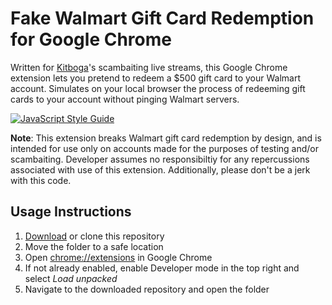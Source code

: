 # Fake Walmart Gift Card Redemption for Google Chrome

Written for [Kitboga](http://kitboga.com/)'s scambaiting live streams, this Google
Chrome extension lets you pretend to redeem a $500 gift card to your Walmart account. 
Simulates on your local browser the process of redeeming gift cards to your account 
without pinging Walmart servers. 

[![JavaScript Style Guide](https://cdn.rawgit.com/standard/standard/master/badge.svg)](https://github.com/standard/standard)

**Note**: This extension breaks Walmart gift card redemption by design, and is intended 
for use only on accounts made for the purposes of testing and/or scambaiting. Developer 
assumes no responsibiltiy for any repercussions associated with use of this extension. 
Additionally, please don't be a jerk with this code. 

## Usage Instructions

1. [Download](https://gitlab.com/KaiTiggy/walmart-redeem/-/archive/master/walmart-redeem-master.zip) or clone this repository
2. Move the folder to a safe location
3. Open [chrome://extensions](chrome://extensions) in Google Chrome 
4. If not already enabled, enable Developer mode in the top right and select *Load unpacked*
4. Navigate to the downloaded repository and open the folder